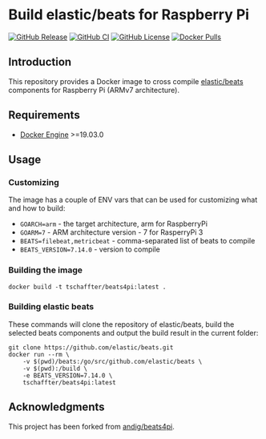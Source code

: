 # Build elastic/beats for Raspberry Pi

[![GitHub Release](https://img.shields.io/github/release/tschaffter/beats4pi.svg?include_prereleases&color=94398d&labelColor=555555&logoColor=ffffff&style=for-the-badge&logo=github)](https://github.com/tschaffter/beats4pi/releases)
[![GitHub CI](https://img.shields.io/github/workflow/status/tschaffter/beats4pi/CI.svg?color=94398d&labelColor=555555&logoColor=ffffff&style=for-the-badge&logo=github)](https://github.com/tschaffter/beats4pi/actions)
[![GitHub License](https://img.shields.io/github/license/tschaffter/beats4pi.svg?color=94398d&labelColor=555555&logoColor=ffffff&style=for-the-badge&logo=github)](https://github.com/tschaffter/beats4pi/blob/main/LICENSE)
[![Docker Pulls](https://img.shields.io/docker/pulls/tschaffter/beats4pi.svg?color=94398d&labelColor=555555&logoColor=ffffff&style=for-the-badge&label=pulls&logo=docker)](https://hub.docker.com/repository/docker/tschaffter/beats4pi)

## Introduction

This repository provides a Docker image to cross compile [elastic/beats]
components for Raspberry Pi (ARMv7 architecture).


## Requirements

- [Docker Engine] >=19.03.0


## Usage

### Customizing

The image has a couple of ENV vars that can be used for customizing what and how
to build:

- `GOARCH=arm` - the target architecture, arm for RaspberryPi
- `GOARM=7` - ARM architecture version - 7 for RasperryPi 3
- `BEATS=filebeat,metricbeat` - comma-separated list of beats to compile
- `BEATS_VERSION=7.14.0` - version to compile

### Building the image

    docker build -t tschaffter/beats4pi:latest .

### Building elastic beats

These commands will clone the repository of elastic/beats, build the selected
beats components and output the build result in the current folder:

    git clone https://github.com/elastic/beats.git
    docker run --rm \
        -v $(pwd)/beats:/go/src/github.com/elastic/beats \
        -v $(pwd):/build \
        -e BEATS_VERSION=7.14.0 \
        tschaffter/beats4pi:latest


## Acknowledgments

This project has been forked from [andig/beats4pi].

<!-- Links -->

[elastic/beats]: https://github.com/elastic/beats
[Docker Engine]: https://docs.docker.com/engine/install/
[andig/beats4pi]: https://github.com/andig/beats4pi